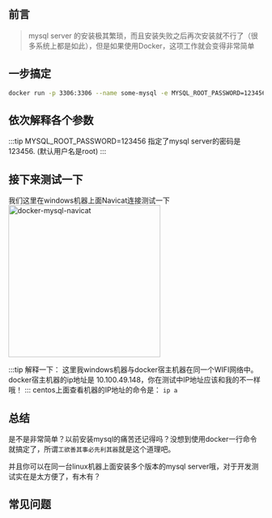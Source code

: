 ## 前言
> mysql server 的安装极其繁琐，而且安装失败之后再次安装就不行了（很多系统上都是如此），但是如果使用Docker，这项工作就会变得非常简单


## 一步搞定
```bash
docker run -p 3306:3306 --name some-mysql -e MYSQL_ROOT_PASSWORD=123456 -d mysql:5
```

## 依次解释各个参数
<v-dockerCmdDesc cmd="docker run -p 3306:3306 --name some-mysql -e MYSQL_ROOT_PASSWORD=123456 -d mysql:5"/>
:::tip
MYSQL_ROOT_PASSWORD=123456  指定了mysql server的密码是123456. (默认用户名是root)
:::

## 接下来测试一下
我们这里在windows机器上面Navicat连接测试一下\
<img :src="$withBase('/docker-mysql-navicat.jpg')" style="width:300px" alt="docker-mysql-navicat">

:::tip
解释一下：
这里我windows机器与docker宿主机器在同一个WIFI网络中。
docker宿主机器的ip地址是 10.100.49.148，你在测试中IP地址应该和我的不一样哦！
:::
centos上面查看机器的IP地址的命令是： `ip a`

## 总结
是不是非常简单？以前安装mysql的痛苦还记得吗？没想到使用docker一行命令就搞定了，所谓`工欲善其事必先利其器`就是这个道理吧。

并且你可以在同一台linux机器上面安装多个版本的mysql server哦，对于开发测试实在是太方便了，有木有？

## 常见问题
<v-FAQ />

<v-comment/>
